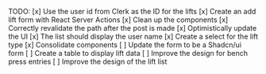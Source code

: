 TODO:
[x] Use the user id from Clerk as the ID for the lifts
[x] Create an add lift form with React Server Actions
[x] Clean up the components
[x] Correctly revalidate the path after the post is made
[x] Optimistically update the UI
[x] The list should display the user name
[x] Create a select for the lift type
[x] Consolidate components
[ ] Update the form to be a Shadcn/ui form
[ ] Create a table to display lift data
[ ] Improve the design for bench press entries
[ ] Improve the design of the lift list
